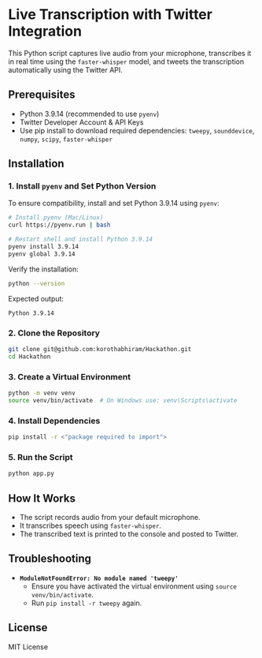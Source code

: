 # Live Transcription with Twitter Integration

This Python script captures live audio from your microphone, transcribes it in real time using the `faster-whisper` model, and tweets the transcription automatically using the Twitter API.

## Prerequisites

- Python 3.9.14 (recommended to use `pyenv`)
- Twitter Developer Account & API Keys
- Use pip install to download required dependencies: `tweepy`, `sounddevice`, `numpy`, `scipy`, `faster-whisper`

## Installation

### 1. Install `pyenv` and Set Python Version

To ensure compatibility, install and set Python 3.9.14 using `pyenv`:

```bash
# Install pyenv (Mac/Linux)
curl https://pyenv.run | bash

# Restart shell and install Python 3.9.14
pyenv install 3.9.14
pyenv global 3.9.14
```

Verify the installation:
```bash
python --version
```
Expected output:
```
Python 3.9.14
```

### 2. Clone the Repository

```bash
git clone git@github.com:korothabhiram/Hackathon.git
cd Hackathon
```

### 3. Create a Virtual Environment

```bash
python -m venv venv
source venv/bin/activate  # On Windows use: venv\Scripts\activate
```

### 4. Install Dependencies

```bash
pip install -r <"package required to import">
```



### 5. Run the Script

```bash
python app.py
```

## How It Works
- The script records audio from your default microphone.
- It transcribes speech using `faster-whisper`.
- The transcribed text is printed to the console and posted to Twitter.

## Troubleshooting

- **`ModuleNotFoundError: No module named 'tweepy'`**
  - Ensure you have activated the virtual environment using `source venv/bin/activate`.
  - Run `pip install -r tweepy` again.

## License
MIT License


